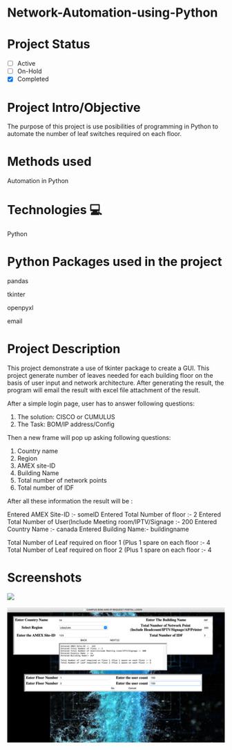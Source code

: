 # Network-Automation-using-Python

# Project Status
- [ ] Active
- [ ] On-Hold
- [X]  Completed

# Project Intro/Objective
The purpose of this project is use posibilities of programming in Python to automate the number of leaf switches required on each floor.


# Methods used
Automation in Python

# Technologies 💻
Python

# Python Packages used in the project

pandas

tkinter

openpyxl

email

# Project Description
This project demonstrate a use of tkinter package to create a GUI. This project generate number of leaves needed for each building floor on the basis of user input and network architecture. After generating the result, the program will email the result with excel file attachment of the result.

After a simple login page, user has to answer following questions:

1. The solution: CISCO or CUMULUS
2. The Task: BOM/IP address/Config

Then a new frame will pop up asking following questions:

1. Country name
2. Region
3. AMEX site-ID
4. Building Name
5. Total number of network points
6. Total number of IDF

After all these information the result will be :

Entered AMEX Site-ID :-  someID
Entered Total Number of floor :- 2
Entered Total Number of User(Include Meeting room/IPTV/Signage :- 200
Entered Country Name :- canada
Entered Building Name:- buildingname

Total Number of Leaf required on floor 1 (Plus 1 spare on each floor :- 4 
Total Number of Leaf required on floor 2 (Plus 1 spare on each floor :- 4 

# Screenshots

![](https://github.com/Jyotiprav/Network-Automation-using-Python/blob/main/screenshot1.png)

![](https://github.com/Jyotiprav/Network-Automation-using-Python/blob/main/screenshot2.png)

